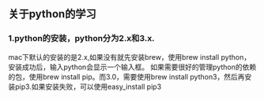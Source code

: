 ## 关于python的学习
### 1.python的安装，python分为2.x和3.x.
  mac下默认的安装的是2.x,如果没有就先安装brew，使用brew install python，安装成功后，输入python会显示一个输入框。
  如果需要很好的管理python的依赖的包，使用brew install pip。而3.0，需要使用brew install python3，然后再安装pip3.如果安装失败，可以使用easy_install 
  pip3
